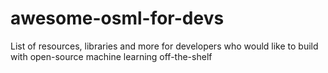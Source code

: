 # awesome-osml-for-devs
List of resources, libraries and more for developers who would like to build with open-source machine learning off-the-shelf
